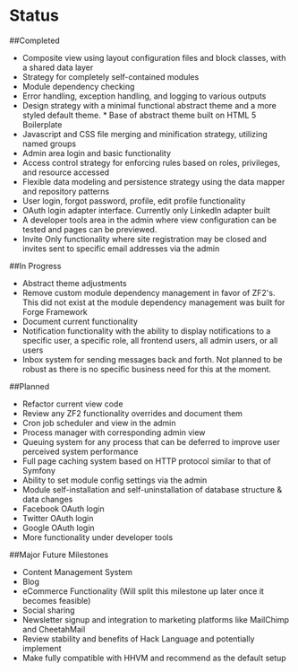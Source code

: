 # Status

##Completed

* Composite view using layout configuration files and block classes, with a shared data
  layer
* Strategy for completely self-contained modules
* Module dependency checking
* Error handling, exception handling, and logging to various outputs
* Design strategy with a minimal functional abstract theme and a more styled default theme. * Base of abstract theme built on HTML 5 Boilerplate
* Javascript and CSS file merging and minification strategy, utilizing named groups
* Admin area login and basic functionality
* Access control strategy for enforcing rules based on roles, privileges, and resource
  accessed
* Flexible data modeling and persistence strategy using the data mapper and repository
  patterns
* User login, forgot password, profile, edit profile functionality
* OAuth login adapter interface. Currently only LinkedIn adapter built
* A developer tools area in the admin where view configuration can be tested and pages can
  be previewed.
* Invite Only functionality where site registration may be closed and invites sent to
  specific email addresses via the admin

##In Progress

* Abstract theme adjustments
* Remove custom module dependency management in favor of ZF2's. This did not exist at the
  module dependency management was built for Forge Framework
* Document current functionality
* Notification functionality with the ability to display notifications to a specific user, a
  specific role, all frontend users, all admin users, or all users
* Inbox system for sending messages back and forth. Not planned to be robust as there is no
  specific business need for this at the moment.

##Planned

* Refactor current view code
* Review any ZF2 functionality overrides and document them
* Cron job scheduler and view in the admin
* Process manager with corresponding admin view
* Queuing system for any process that can be deferred to improve user perceived system
  performance
* Full page caching system based on HTTP protocol similar to that of Symfony
* Ability to set module config settings via the admin
* Module self-installation and self-uninstallation of database structure & data changes
* Facebook OAuth login
* Twitter OAuth login
* Google OAuth login
* More functionality under developer tools

##Major Future Milestones

* Content Management System
* Blog
* eCommerce Functionality (Will split this milestone up later once it becomes feasible)
* Social sharing
* Newsletter signup and integration to marketing platforms like MailChimp and CheetahMail
* Review stability and benefits of Hack Language and potentially implement
* Make fully compatible with HHVM and recommend as the default setup
